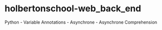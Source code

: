 # holbertonschool-web_back_end
Python - Variable Annotations - Asynchrone - Asynchrone Comprehension
